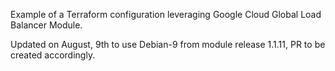 Example of a Terraform configuration leveraging Google Cloud Global Load Balancer Module.

Updated on August, 9th to use Debian-9 from module release 1.1.11, PR to be created accordingly.
